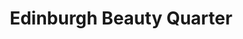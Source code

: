 ---
title: "Edinburgh Beauty Quarter"
url: /edinburgh/edinburgh-beauty-quarter/
shop: hairdresser
---